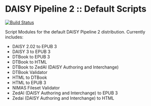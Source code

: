 DAISY Pipeline 2 :: Default Scripts
===================================
                                   
[![Build Status](https://travis-ci.org/daisy-consortium/pipeline-scripts.png?branch=master)](https://travis-ci.org/daisy-consortium/pipeline-scripts)

Script Modules for the default DAISY Pipeline 2 distribution. Currently includes:

- DAISY 2.02 to EPUB 3
- DAISY 3 to EPUB 3
- DTBook to EPUB 3
- DTBook to HTML
- DTBook to ZedAI (DAISY Authoring and Interchange)
- DTBook Validator
- HTML to DTBook
- HTML to EPUB 3
- NIMAS Fileset Validator
- ZedAI (DAISY Authoring and Interchange) to EPUB 3
- Zedai (DAISY Authoring and Interchange) to HTML
